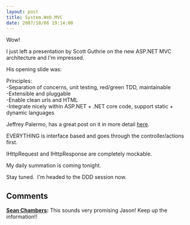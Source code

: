 ```yaml
---
layout: post
title: System.Web.MVC
date: 2007/10/06 19:14:00
---
```



Wow!

I just left a presentation by Scott Guthrie on the new ASP.NET MVC architecture and I'm impressed.

His opening slide was:  
  
Principles:  
-Separation of concerns, unit testing, red/green TDD, maintainable  
-Extensible and pluggable  
-Enable clean urls and HTML  
-Integrate nicely within ASP.NET + .NET core code, support static + dynamic languages

Jeffrey Palermo, has a great post on it in more detail [here](http://codebetter.com/blogs/jeffrey.palermo/archive/2007/10/05/altnetconf-scott-guthrie-announces-asp-net-mvc-framework-at-alt-net-conf.aspx).

EVERYTHING is interface based and goes through the controller/actions first.

IHttpRequest and IHttpResponse are completely mockable.

My daily summation is coming tonight.

Stay tuned.  I'm headed to the DDD session now.

## Comments

**[Sean Chambers](#156 "2007-10-06 21:27:05"):** This sounds very promising Jason! Keep up the information!!

